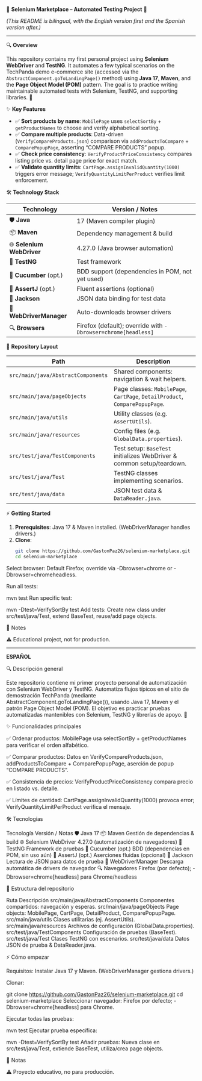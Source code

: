 🚀 **Selenium Marketplace – Automated Testing Project** 🚀

*(This README is bilingual, with the English version first and the Spanish version after.)*

---

🔍 **Overview**

This repository contains my first personal project using **Selenium WebDriver** and **TestNG**. It automates a few typical scenarios on the TechPanda demo e-commerce site (accessed via the `AbstractComponent.goToLandingPage()` method) using **Java 17**, **Maven**, and the **Page Object Model (POM)** pattern. The goal is to practice writing maintainable automated tests with Selenium, TestNG, and supporting libraries. 🚀

✨ **Key Features**

- ✅ **Sort products by name**: `MobilePage` uses `selectSortBy` + `getProductNames` to choose and verify alphabetical sorting.  
- ✅ **Compare multiple products**: Data-driven (`VerifyCompareProducts.json`) comparison via `addProductsToCompare` + `ComparePopupPage`, asserting “COMPARE PRODUCTS” popup.  
- ✅ **Check price consistency**: `VerifyProductPriceConsistency` compares listing price vs. detail page price for exact match.  
- ✅ **Validate quantity limits**: `CartPage.assignInvalidQuantity(1000)` triggers error message; `VerifyQuantityLimitPerProduct` verifies limit enforcement.  

🛠️ **Technology Stack**

| Technology               | Version / Notes                                                                 |
| ------------------------ | ------------------------------------------------------------------------------- |
| 🛡️ **Java**              | 17 (Maven compiler plugin)                                                      |
| 📦 **Maven**             | Dependency management & build                                                   |
| 🌐 **Selenium WebDriver**| 4.27.0 (Java browser automation)                                                |
| 🧪 **TestNG**            | Test framework                                                                  |
| 🎋 **Cucumber** (opt.)   | BDD support (dependencies in POM, not yet used)                                  |
| 🤝 **AssertJ** (opt.)    | Fluent assertions (optional)                                                    |
| 📄 **Jackson**           | JSON data binding for test data                                                 |
| 🚗 **WebDriverManager**  | Auto-downloads browser drivers                                                  |
| 🔍 **Browsers**          | Firefox (default); override with `-Dbrowser=chrome[headless]`                    |

📂 **Repository Layout**

| Path                                | Description                                                                          |
| ----------------------------------- | ------------------------------------------------------------------------------------ |
| `src/main/java/AbstractComponents`  | Shared components: navigation & wait helpers.                                        |
| `src/main/java/pageObjects`         | Page classes: `MobilePage`, `CartPage`, `DetailProduct`, `ComparePopupPage`.         |
| `src/main/java/utils`               | Utility classes (e.g. `AssertUtils`).                                                |
| `src/main/java/resources`           | Config files (e.g. `GlobalData.properties`).                                         |
| `src/test/java/TestComponents`      | Test setup: `BaseTest` initializes WebDriver & common setup/teardown.                |
| `src/test/java/Test`                | TestNG classes implementing scenarios.                                               |
| `src/test/java/data`                | JSON test data & `DataReader.java`.                                                  |

⚡ **Getting Started**

1. **Prerequisites**: Java 17 & Maven installed. (WebDriverManager handles drivers.)  
2. **Clone**:  
   ```bash
   git clone https://github.com/GastonPaz26/selenium-marketplace.git
   cd selenium-marketplace
Select browser: Default Firefox; override via -Dbrowser=chrome or -Dbrowser=chromeheadless.

Run all tests:


mvn test
Run specific test:


mvn -Dtest=VerifySortBy test
Add tests: Create new class under src/test/java/Test, extend BaseTest, reuse/add page objects.

📝 Notes

⚠️ Educational project, not for production.



---

**ESPAÑOL**

🔍 Descripción general

Este repositorio contiene mi primer proyecto personal de automatización con Selenium WebDriver y TestNG. Automatiza flujos típicos en el sitio de demostración TechPanda (mediante AbstractComponent.goToLandingPage()), usando Java 17, Maven y el patrón Page Object Model (POM). El objetivo es practicar pruebas automatizadas mantenibles con Selenium, TestNG y librerías de apoyo. 🚀

✨ Funcionalidades principales

✅ Ordenar productos: MobilePage usa selectSortBy + getProductNames para verificar el orden alfabético.

✅ Comparar productos: Datos en VerifyCompareProducts.json, addProductsToCompare + ComparePopupPage, aserción de popup “COMPARE PRODUCTS”.

✅ Consistencia de precios: VerifyProductPriceConsistency compara precio en listado vs. detalle.

✅ Límites de cantidad: CartPage.assignInvalidQuantity(1000) provoca error; VerifyQuantityLimitPerProduct verifica el mensaje.

🛠️ Tecnologías

Tecnología	Versión / Notas
🛡️ Java	17
📦 Maven	Gestión de dependencias & build
🌐 Selenium WebDriver	4.27.0 (automatización de navegadores)
🧪 TestNG	Framework de pruebas
🎋 Cucumber (opt.)	BDD (dependencias en POM, sin uso aún)
🤝 AssertJ (opt.)	Aserciones fluidas (opcional)
📄 Jackson	Lectura de JSON para datos de prueba
🚗 WebDriverManager	Descarga automática de drivers de navegador
🔍 Navegadores	Firefox (por defecto); -Dbrowser=chrome[headless] para Chrome/headless

📂 Estructura del repositorio

Ruta	Descripción
src/main/java/AbstractComponents	Componentes compartidos: navegación y esperas.
src/main/java/pageObjects	Page objects: MobilePage, CartPage, DetailProduct, ComparePopupPage.
src/main/java/utils	Clases utilitarias (ej. AssertUtils).
src/main/java/resources	Archivos de configuración (GlobalData.properties).
src/test/java/TestComponents	Configuración de pruebas (BaseTest).
src/test/java/Test	Clases TestNG con escenarios.
src/test/java/data	Datos JSON de prueba & DataReader.java.

⚡ Cómo empezar

Requisitos: Instalar Java 17 y Maven. (WebDriverManager gestiona drivers.)

Clonar:


git clone https://github.com/GastonPaz26/selenium-marketplace.git
cd selenium-marketplace
Seleccionar navegador: Firefox por defecto; -Dbrowser=chrome[headless] para Chrome.

Ejecutar todas las pruebas:


mvn test
Ejecutar prueba específica:


mvn -Dtest=VerifySortBy test
Añadir pruebas: Nueva clase en src/test/java/Test, extiende BaseTest, utiliza/crea page objects.

📝 Notas

⚠️ Proyecto educativo, no para producción.



